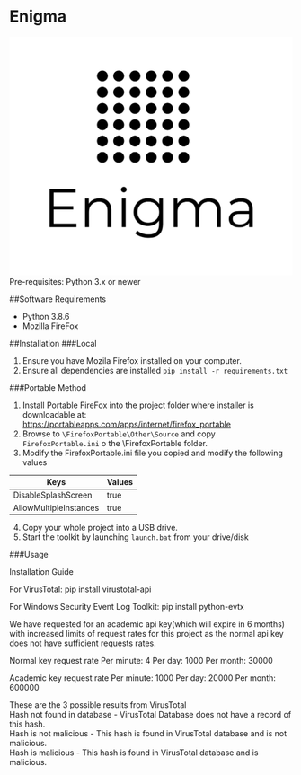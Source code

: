 # Enigma


![](enigma.png)
Pre-requisites:
Python 3.x or newer


##Software Requirements
* Python 3.8.6
* Mozilla FireFox


##Installation
###Local
1. Ensure you have Mozila Firefox installed on your computer.
2. Ensure all dependencies are installed `pip install -r requirements.txt`


###Portable Method
1. Install Portable FireFox into the project folder where installer is downloadable at: <br>
https://portableapps.com/apps/internet/firefox_portable
2. Browse to `\FirefoxPortable\Other\Source` and copy `FirefoxPortable.ini` o the \FirefoxPortable folder. 
3. Modify the FirefoxPortable.ini file you copied and modify the following values

| Keys | Values |
| - | - |
| DisableSplashScreen | true |
| AllowMultipleInstances | true |

4. Copy your whole project into a USB drive. 
5. Start the toolkit by launching `launch.bat` from your drive/disk




###Usage


Installation Guide

For VirusTotal: 
pip install virustotal-api

For Windows Security Event Log Toolkit:
pip install python-evtx



We have requested for an academic api key(which will expire in 6 months) with increased limits of request rates for this project as the normal api key does not have sufficient requests rates.

Normal key request rate
Per minute: 4
Per day: 1000
Per month: 30000

Academic key request rate
Per minute: 1000
Per day: 20000
Per month: 600000

These are the 3 possible results from VirusTotal <br>
Hash not found in database - VirusTotal Database does not have a record of this hash.<br>
Hash is not malicious - This hash is found in VirusTotal database and is not malicious. <br>
Hash is malicious - This hash is found in VirusTotal database and is malicious. <br>

